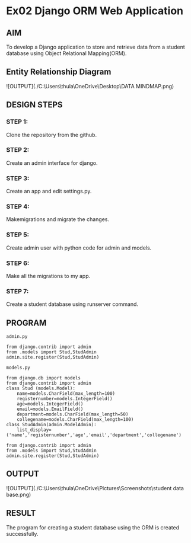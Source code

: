 # Ex02 Django ORM Web Application

## AIM
To develop a Django application to store and retrieve data from a student database using Object Relational Mapping(ORM).

## Entity Relationship Diagram

![OUTPUT](./C:\Users\thula\OneDrive\Desktop\DATA MINDMAP.png)
## DESIGN STEPS

### STEP 1:
Clone the repository from the github.

### STEP 2:
Create an admin interface for django.

### STEP 3:
Create an app and edit settings.py.

### STEP 4:
Makemigrations and migrate the changes.

### STEP 5:
Create admin user with python code for admin and models.

### STEP 6:
Make all the migrations to my app.

### STEP 7:
Create a student database using runserver command.

## PROGRAM
```
admin.py

from django.contrib import admin
from .models import Stud,StudAdmin
admin.site.register(Stud,StudAdmin)

models.py

from django.db import models
from django.contrib import admin
class Stud (models.Model):
    name=models.CharField(max_length=100)
    registernumber=models.IntegerField()
    age=models.IntegerField()
    email=models.EmailField()
    department=models.CharField(max_length=50)
    collegename=models.CharField(max_length=100)
class StudAdmin(admin.ModelAdmin):
    list_display=('name','registernumber','age','email','department','collegename')

from django.contrib import admin
from .models import Stud,StudAdmin
admin.site.register(Stud,StudAdmin)
```

## OUTPUT

![OUTPUT](./C:\Users\thula\OneDrive\Pictures\Screenshots\student data base.png)

## RESULT

The program for creating a student database using the ORM is created successfully.